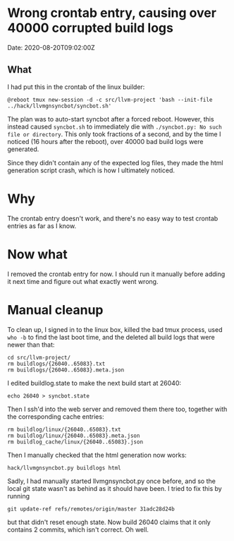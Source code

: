 
Wrong crontab entry, causing over 40000 corrupted build logs
============================================================

Date: 2020-08-20T09:02:00Z

What
----

I had put this in the crontab of the linux builder:

    @reboot tmux new-session -d -c src/llvm-project 'bash --init-file ../hack/llvmgnsyncbot/syncbot.sh'

The plan was to auto-start syncbot after a forced reboot. However, this instead
caused `syncbot.sh` to immediately die with
`./syncbot.py: No such file or directory`. This only took fractions of a second,
and by the time I noticed (16 hours after the reboot), over 40000 bad build logs
were generated.

Since they didn't contain any of the expected log files, they made the html
generation script crash, which is how I ultimately noticed.


Why
===

The crontab entry doesn't work, and there's no easy way to test crontab entries
as far as I know.


Now what
========

I removed the crontab entry for now. I should run it manually before adding it
next time and figure out what exactly went wrong.


Manual cleanup
==============

To clean up, I signed in to the linux box, killed the bad tmux process,
used `who -b` to find the last boot time, and the deleted all build logs that
were newer than that:

    cd src/llvm-project/
    rm buildlogs/{26040..65083}.txt
    rm buildlogs/{26040..65083}.meta.json

I edited buildlog.state to make the next build start at 26040:

    echo 26040 > syncbot.state

Then I ssh'd into the web server and removed them there too, together with
the corresponding cache entries:

    rm buildlog/linux/{26040..65083}.txt
    rm buildlog/linux/{26040..65083}.meta.json
    rm buildlog_cache/linux/{26040..65083}.json

Then I manually checked that the html generation now works:

    hack/llvmgnsyncbot.py buildlogs html

Sadly, I had manually started llvmgnsyncbot.py once before, and so the local
git state wasn't as behind as it should have been. I tried to fix this by
running

    git update-ref refs/remotes/origin/master 31adc28d24b 

but that didn't reset enough state. Now build 26040 claims that it only contains
2 commits, which isn't correct. Oh well.
